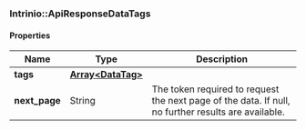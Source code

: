 

[//]: # (CLASS:Intrinio::ApiResponseDataTags)

[//]: # (KIND:object)

### Intrinio::ApiResponseDataTags

#### Properties

[//]: # (START_DEFINITION)

Name | Type | Description
------------ | ------------- | -------------
**tags** | [**Array&lt;DataTag&gt;**](DataTag.md) |  &nbsp;
**next_page** | String | The token required to request the next page of the data. If null, no further results are available. &nbsp;

[//]: # (END_DEFINITION)


[//]: # (CONTAINED_CLASS:Intrinio::DataTag)



